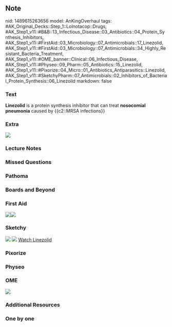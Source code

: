 ## Note
nid: 1489615263656
model: AnKingOverhaul
tags: #AK_Original_Decks::Step_1::Lolnotacop::Drugs, #AK_Step1_v11::#B&B::13_Infectious_Disease::03_Antibiotics::04_Protein_Synthesis_Inhibitors, #AK_Step1_v11::#FirstAid::03_Microbiology::07_Antimicrobials::17_Linezolid, #AK_Step1_v11::#FirstAid::03_Microbiology::07_Antimicrobials::34_Highly_Resistant_Bacteria_Treatment, #AK_Step1_v11::#OME_banner::Clinical::06_Infectious_Disease, #AK_Step1_v11::#Physeo::09_Pharm::05_Antibiotics::15_Linezolid, #AK_Step1_v11::#Pixorize::04_Micro::01_Antibiotics_Antiparasitics::Linezolid, #AK_Step1_v11::#SketchyPharm::07_Antimicrobials::02_Inhibitors_of_Bacterial_Protein_Synthesis::06_Linezolid
markdown: false

### Text
<b>Linezolid</b> is a protein synthesis inhibitor that can treat
<b>nosocomial pneumonia</b> caused by {{c2::MRSA infections}}

### Extra
<img src="Screen%20Shot%202017-03-15%20at%206.03.37%20PM.png">

### Lecture Notes


### Missed Questions


### Pathoma


### Boards and Beyond


### First Aid
<img src="paste-321710230339587.jpg"><img src=
"paste-405298883854339.jpg">

### Sketchy
<img src="paste-228526619885569.jpg"> <img src=
"Screen%20Shot%202020-01-28%20at%206.35.28%20PM.png"> <a href=
"https://dashboard.sketchy.com/study/medical/courses/medical-pharmacology/units/medical-pharmacology-antimicrobials/videos/medical-pharmacology-antimicrobials-inhibitors-of-bacterial-protein-synthesis-linezolid?utm_source=anki&utm_medium=partnership&utm_campaign=february_update&utm_content=medical">
Watch Linezolid</a>

### Pixorize


### Physeo


### OME
<div class="ome-widget">
  <a href=
  "https://onlinemeded.org/spa/infectious-disease?ref=anki"><img src="_OME_AnkiFlashcards_Topic_2.png"></a>
</div>

### Additional Resources


### One by one

